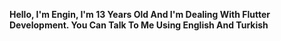 **Hello, I'm Engin, I'm 13 Years Old And I'm Dealing With Flutter Development. You Can Talk To Me Using English And Turkish**
